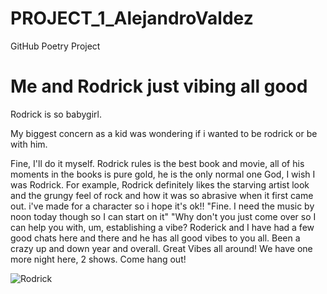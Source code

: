 # PROJECT_1_AlejandroValdez
GitHub Poetry Project
<!DOCTYPE html>
<html>
<head>
<link rel="stylesheet" href="mystyle.css">
</head>
<body>

<h1>Me and Rodrick just vibing all good</h1>
<p>Rodrick is so babygirl.</p>                                                                                                                                                 
<p>My biggest concern as a kid was wondering if i wanted to be rodrick or be with him.</p>                                                                                                                                                 
                                                           Fine, I'll do it myself. 
                                           Rodrick rules is the best book and movie,
                                      all of his moments in the books is pure gold,
                                                       he is the only normal one
                                                      God, I wish I was Rodrick. 
                        For example, Rodrick definitely likes the starving artist look and the grungy feel of rock and how it was so abrasive when it first came out.
                                      i've made for a character so i hope it's ok!! 
"Fine. I need the music by noon today though so I can start on it"
"Why don't you just come over so I can help you with, um, establishing a vibe?
Roderick and I have had a few good chats here and there and he has all good vibes to you all.
Been a crazy up and down year and overall.
Great Vibes all around! We have one more night here, 2 shows. Come hang out!</p>

<img src="Rodrick.jpg" alt="Rodrick">

</body>
</html>
